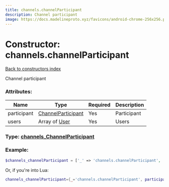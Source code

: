 ```yaml
---
title: channels.channelParticipant
description: Channel participant
image: https://docs.madelineproto.xyz/favicons/android-chrome-256x256.png
---
```

# Constructor: channels.channelParticipant  
[Back to constructors index](index.md)



Channel participant

### Attributes:

| Name     |    Type       | Required | Description |
|----------|---------------|----------|-------------|
|participant|[ChannelParticipant](../types/ChannelParticipant.md) | Yes|Participant|
|users|Array of [User](../types/User.md) | Yes|Users|



### Type: [channels\_ChannelParticipant](../types/channels_ChannelParticipant.md)


### Example:

```php
$channels_channelParticipant = ['_' => 'channels.channelParticipant', 'participant' => ChannelParticipant, 'users' => [User, User]];
```  


Or, if you're into Lua:

```lua
channels_channelParticipant={_='channels.channelParticipant', participant=ChannelParticipant, users={User}}

```


